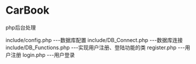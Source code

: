 CarBook
=======

php后台处理

include/config.php 			---数据库配置
include/DB_Connect.php  	---数据库连接
include/DB_Functions.php 	---实现用户注册、登陆功能的类
register.php 				---用户注册
login.php 					---用户登录